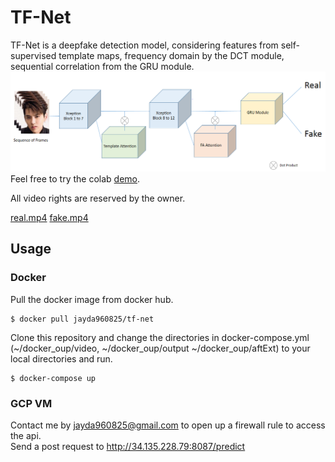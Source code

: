 # TF-Net
TF-Net is a deepfake detection model, considering features from self-supervised template maps, frequency domain by the DCT module, sequential correlation from the GRU module.
![img](https://github.com/serendipity109/TF-Net/blob/master/diagram.PNG)
Feel free to try the colab [demo](https://colab.research.google.com/drive/16OSk-F4Mv-E_v994SiXiM0mgQjKhz_Ip?usp=sharing).

All video rights are reserved by the owner. 

[real.mp4](https://www.youtube.com/watch?v=h45KOn8UgpY&t=1s&ab_channel=TODAY%E7%9C%8B%E4%B8%96%E7%95%8C)
[fake.mp4](https://www.youtube.com/watch?v=cQ54GDm1eL0&ab_channel=BuzzFeedVideo)

## Usage
### Docker
Pull the docker image from docker hub.
```console
$ docker pull jayda960825/tf-net
```
Clone this repository and change the directories in docker-compose.yml (~/docker_oup/video, ~/docker_oup/output ~/docker_oup/aftExt) to your local directories and run.
```console
$ docker-compose up
```
### GCP VM
Contact me by jayda960825@gmail.com to open up a firewall rule to access the api.  
Send a post request to http://34.135.228.79:8087/predict

